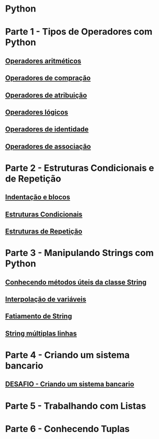 # Python 
# Parte 1 - Tipos de Operadores com Python

## [Operadores aritméticos](https://github.com/Vicentebg/DevOps/blob/main/Python/Parte%201%20-%20Tipos%20de%20Operadores%20com%20Python/operadores_aritmeticos.py)

## [Operadores de compração](https://github.com/Vicentebg/DevOps/blob/main/Python/Parte%201%20-%20Tipos%20de%20Operadores%20com%20Python/operadores_de_comparacao.py)

## [Operadores de atribuição](https://github.com/Vicentebg/DevOps/blob/main/Python/Parte%201%20-%20Tipos%20de%20Operadores%20com%20Python/operadores_de_atribuicao.py)

## [Operadores lógicos](https://github.com/Vicentebg/DevOps/blob/main/Python/Parte%201%20-%20Tipos%20de%20Operadores%20com%20Python/operadores_logicos.py)

## [Operadores de identidade](https://github.com/Vicentebg/DevOps/blob/main/Python/Parte%201%20-%20Tipos%20de%20Operadores%20com%20Python/operadores_de_identidade.py)

## [Operadores de associação](https://github.com/Vicentebg/DevOps/blob/main/Python/Parte%201%20-%20Tipos%20de%20Operadores%20com%20Python/operadores_de_associacao.py)

# Parte 2 - Estruturas Condicionais e de Repetição

## [Indentação e blocos](https://github.com/Vicentebg/DevOps/blob/main/Python/Parte%202%20-%20Estruturas%20Condicionais%20e%20de%20Repeticao/identacao_e_blocos.py)

## [Estruturas Condicionais](https://github.com/Vicentebg/DevOps/blob/main/Python/Parte%202%20-%20Estruturas%20Condicionais%20e%20de%20Repeticao/estruturas_condicionais.py)

## [Estruturas de Repetição](https://github.com/Vicentebg/DevOps/blob/main/Python/Parte%202%20-%20Estruturas%20Condicionais%20e%20de%20Repeticao/estrutura_de_repeticao.py)

# Parte 3 - Manipulando Strings com Python

## [Conhecendo métodos úteis da classe String](https://github.com/Vicentebg/DevOps/blob/main/Python/Parte%203%20-%20Manipulando%20Strings/metodos_uteis_da_classe_string.py)

## [Interpolação de variáveis](https://github.com/Vicentebg/DevOps/blob/main/Python/Parte%203%20-%20Manipulando%20Strings/interpolacao_de_variaveis.py)

## [Fatiamento de String](https://github.com/Vicentebg/DevOps/blob/main/Python/Parte%203%20-%20Manipulando%20Strings/fatiamento_de_string.py)

## [String múltiplas linhas](https://github.com/Vicentebg/DevOps/blob/main/Python/Parte%203%20-%20Manipulando%20Strings/string_multiplas_linhas.py)

# Parte 4 - Criando um sistema bancario

## [DESAFIO - Criando um sistema bancario](https://github.com/Vicentebg/DevOps/blob/main/Python/Parte%204%20-%20Criando%20um%20sistema%20bancario/desafio.py)

# Parte 5 - Trabalhando com Listas

# Parte 6 - Conhecendo Tuplas
